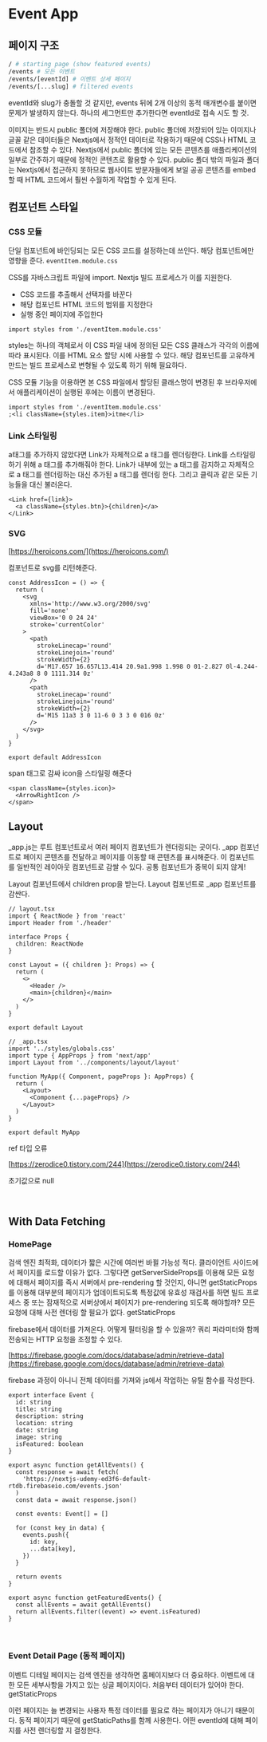 # Event App

## 페이지 구조

```bash
/ # starting page (show featured events)
/events # 모든 이벤트
/events/[eventId] # 이벤트 상세 페이지
/events/[...slug] # filtered events
```

eventId와 slug가 충돌할 것 같지만, events 뒤에 2개 이상의 동적 매개변수를 붙이면 문제가 발생하지 않는다. 하나의 세그먼트만 추가한다면 eventId로 접속 시도 할 것.

이미지는 반드시 public 폴더에 저장해야 한다. public 폴더에 저장되어 있는 이미지나 글꼴 같은 데이터들은 Nextjs에서 정적인 데이터로 작용하기 때문에 CSS나 HTML 코드에서 참조할 수 있다. Nextjs에서 public 폴더에 있는 모든 콘텐츠를 애플리케이션의 일부로 간주하기 때문에 정적인 콘텐츠로 활용할 수 있다. public 폴더 밖의 파일과 폴더는 Nextjs에서 접근하지 못하므로 웹사이트 방문자들에게 보일 공공 콘텐츠를 embed할 때 HTML 코드에서 훨씬 수월하게 작업할 수 있게 된다.

## 컴포넌트 스타일

### CSS 모듈

단일 컴포넌트에 바인딩되는 모든 CSS 코드를 설정하는데 쓰인다. 해당 컴포넌트에만 영향을 준다. `eventItem.module.css`

CSS를 자바스크립트 파일에 import. Nextjs 빌드 프로세스가 이를 지원한다.

- CSS 코드를 추출해서 선택자를 바꾼다
- 해당 컴포넌트 HTML 코드의 범위를 지정한다
- 실행 중인 페이지에 주입한다

```tsx
import styles from './eventItem.module.css'
```

styles는 하나의 객체로서 이 CSS 파일 내에 정의된 모든 CSS 클래스가 각각의 이름에 따라 표시된다. 이를 HTML 요소 할당 시에 사용할 수 있다. 해당 컴포넌트를 고유하게 만드는 빌드 프로세스로 변형될 수 있도록 하기 위해 필요하다.

CSS 모듈 기능을 이용하면 본 CSS 파일에서 할당된 클래스명이 변경된 후 브라우저에서 애플리케이션이 실행된 후에는 이름이 변경된다.

```tsx
import styles from './eventItem.module.css'
;<li className={styles.item}>itme</li>
```

### Link 스타일링

a태그를 추가하지 않았다면 Link가 자체적으로 a 태그를 렌더링한다. Link를 스타일링 하기 위해 a 태그를 추가해줘야 한다. Link가 내부에 있는 a 태그를 감지하고 자체적으로 a 태그를 렌더링하는 대신 추가된 a 태그를 렌더링 한다. 그리고 클릭과 같은 모든 기능들을 대신 불러온다.

```tsx
<Link href={link}>
  <a className={styles.btn}>{children}</a>
</Link>
```

### SVG

[https://heroicons.com/](https://heroicons.com/)

컴포넌트로 svg를 리턴해준다.

```tsx
const AddressIcon = () => {
  return (
    <svg
      xmlns='http://www.w3.org/2000/svg'
      fill='none'
      viewBox='0 0 24 24'
      stroke='currentColor'
    >
      <path
        strokeLinecap='round'
        strokeLinejoin='round'
        strokeWidth={2}
        d='M17.657 16.657L13.414 20.9a1.998 1.998 0 01-2.827 0l-4.244-4.243a8 8 0 1111.314 0z'
      />
      <path
        strokeLinecap='round'
        strokeLinejoin='round'
        strokeWidth={2}
        d='M15 11a3 3 0 11-6 0 3 3 0 016 0z'
      />
    </svg>
  )
}

export default AddressIcon
```

span 태그로 감싸 icon을 스타일링 해준다

```tsx
<span className={styles.icon}>
  <ArrowRightIcon />
</span>
```

## Layout

\_app.js는 루트 컴포넌트로서 여러 페이지 컴포넌트가 렌더링되는 곳이다. \_app 컴포넌트로 페이지 콘텐츠를 전달하고 페이지를 이동할 때 콘텐츠를 표시해준다. 이 컴포넌트를 일반적인 레이아웃 컴포넌트로 감쌀 수 있다. 공통 컴포넌트가 중복이 되지 않게!

Layout 컴포넌트에서 children prop을 받는다. Layout 컴포넌트로 \_app 컴포넌트를 감싼다.

```tsx
// layout.tsx
import { ReactNode } from 'react'
import Header from './header'

interface Props {
  children: ReactNode
}

const Layout = ({ children }: Props) => {
  return (
    <>
      <Header />
      <main>{children}</main>
    </>
  )
}

export default Layout

// _app.tsx
import '../styles/globals.css'
import type { AppProps } from 'next/app'
import Layout from '../components/layout/layout'

function MyApp({ Component, pageProps }: AppProps) {
  return (
    <Layout>
      <Component {...pageProps} />
    </Layout>
  )
}

export default MyApp
```

ref 타입 오류

[https://zerodice0.tistory.com/244](https://zerodice0.tistory.com/244)

초기값으로 null

<br>

## With Data Fetching

### HomePage

검색 엔진 최적화, 데이터가 짧은 시간에 여러번 바뀔 가능성 적다. 클라이언트 사이드에서 페이지를 로드할 이유가 없다. 그렇다면 getServerSideProps를 이용해 모든 요청에 대해서 페이지를 즉시 서버에서 pre-rendering 할 것인지, 아니면 getStaticProps를 이용해 대부분의 페이지가 업데이트되도록 특정값에 유효성 재검사를 하면 빌드 프로세스 중 또는 잠재적으로 서버상에서 페이지가 pre-rendering 되도록 해야할까? 모든 요청에 대해 사전 렌더링 할 필요가 없다. getStaticProps

firebase에서 데이터를 가져온다. 어떻게 필터링을 할 수 있을까? 쿼리 파라미터와 함께 전송되는 HTTP 요청을 조정할 수 있다.

[https://firebase.google.com/docs/database/admin/retrieve-data](https://firebase.google.com/docs/database/admin/retrieve-data)

firebase 과정이 아니니 전체 데이터를 가져와 js에서 작업하는 유틸 함수를 작성한다.

```tsx
export interface Event {
  id: string
  title: string
  description: string
  location: string
  date: string
  image: string
  isFeatured: boolean
}

export async function getAllEvents() {
  const response = await fetch(
    'https://nextjs-udemy-ed3f6-default-rtdb.firebaseio.com/events.json'
  )
  const data = await response.json()

  const events: Event[] = []

  for (const key in data) {
    events.push({
      id: key,
      ...data[key],
    })
  }

  return events
}

export async function getFeaturedEvents() {
  const allEvents = await getAllEvents()
  return allEvents.filter((event) => event.isFeatured)
}
```

<br>

### Event Detail Page (동적 페이지)

이벤트 디테일 페이지는 검색 엔진을 생각하면 홈페이지보다 더 중요하다. 이벤트에 대한 모든 세부사항을 가지고 있는 싱글 페이지이다. 처음부터 데이터가 있어야 한다. getStaticProps

이런 페이지는 늘 변경되는 사용자 특정 데이터를 필요로 하는 페이지가 아니기 때문이다. 동적 페이지기 때문에 getStaticPaths를 함께 사용한다. 어떤 eventId에 대해 페이지를 사전 렌더링할 지 결정한다.
